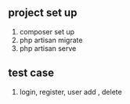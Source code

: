 
## project set up

1. composer set up
2. php artisan migrate
3. php artisan serve


## test case

1. login, register, user add , delete